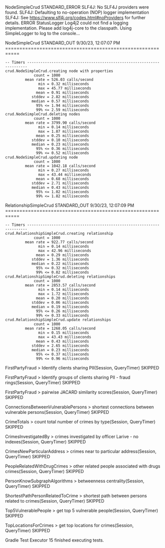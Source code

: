 NodeSimpleCrud STANDARD_ERROR
    SLF4J: No SLF4J providers were found.
    SLF4J: Defaulting to no-operation (NOP) logger implementation
    SLF4J: See https://www.slf4j.org/codes.html#noProviders for further details.
    ERROR StatusLogger Log4j2 could not find a logging implementation. Please add log4j-core to the classpath. Using SimpleLogger to log to the console...

NodeSimpleCrud STANDARD_OUT
    9/30/23, 12:07:07 PM ===========================================================

    -- Timers ----------------------------------------------------------------------
    crud.NodeSimpleCrud.creating node with properties
                 count = 1000
             mean rate = 526.03 calls/second
                   min = 0.32 milliseconds
                   max = 45.77 milliseconds
                  mean = 0.91 milliseconds
                stddev = 2.82 milliseconds
                median = 0.57 milliseconds
                  95% <= 1.94 milliseconds
                  99% <= 2.59 milliseconds
    crud.NodeSimpleCrud.deleting nodes
                 count = 1000
             mean rate = 3799.90 calls/second
                   min = 0.14 milliseconds
                   max = 1.87 milliseconds
                  mean = 0.25 milliseconds
                stddev = 0.10 milliseconds
                median = 0.23 milliseconds
                  95% <= 0.36 milliseconds
                  99% <= 0.52 milliseconds
    crud.NodeSimpleCrud.updating node
                 count = 1000
             mean rate = 1042.18 calls/second
                   min = 0.27 milliseconds
                   max = 43.44 milliseconds
                  mean = 0.68 milliseconds
                stddev = 2.71 milliseconds
                median = 0.43 milliseconds
                  95% <= 1.02 milliseconds
                  99% <= 1.82 milliseconds



RelationshipSimpleCrud STANDARD_OUT
    9/30/23, 12:07:09 PM ===========================================================

    -- Timers ----------------------------------------------------------------------
    crud.RelationshipSimpleCrud.creating relationship
                 count = 1000
             mean rate = 922.77 calls/second
                   min = 0.14 milliseconds
                   max = 42.96 milliseconds
                  mean = 0.29 milliseconds
                stddev = 1.36 milliseconds
                median = 0.22 milliseconds
                  95% <= 0.32 milliseconds
                  99% <= 0.82 milliseconds
    crud.RelationshipSimpleCrud.deleting relationships
                 count = 1000
             mean rate = 2853.57 calls/second
                   min = 0.14 milliseconds
                   max = 1.72 milliseconds
                  mean = 0.20 milliseconds
                stddev = 0.06 milliseconds
                median = 0.19 milliseconds
                  95% <= 0.26 milliseconds
                  99% <= 0.33 milliseconds
    crud.RelationshipSimpleCrud.update relationships
                 count = 1000
             mean rate = 1268.05 calls/second
                   min = 0.15 milliseconds
                   max = 43.43 milliseconds
                  mean = 0.43 milliseconds
                stddev = 2.65 milliseconds
                median = 0.23 milliseconds
                  95% <= 0.37 milliseconds
                  99% <= 0.96 milliseconds



FirstPartyFraud > Identify clients sharing PII(Session, QueryTimer) SKIPPED

FirstPartyFraud > Identify groups of clients sharing PII - fraud rings(Session, QueryTimer) SKIPPED

FirstPartyFraud > pairwise JACARD similarity scores(Session, QueryTimer) SKIPPED

ConnectionsBetweenVulnerablePersons > shortest connections between vulnerable persons(Session, QueryTimer) SKIPPED

CrimeTotals > count total number of crimes by type(Session, QueryTimer) SKIPPED

CrimesInvestigatedBy > crimes investigated by officer Larive - no indexes(Session, QueryTimer) SKIPPED

CrimesNewParticularAddress > crimes near to particular address(Session, QueryTimer) SKIPPED

PeopleRelatedWithDrugCrimes > other related people associated with drugs crimes(Session, QueryTimer) SKIPPED

PersonKnowSubgraphAlgorithms > betweenness centrality(Session, QueryTimer) SKIPPED

ShortestPathPersonRelatedToCrime > shortest path between persons related to crimes(Session, QueryTimer) SKIPPED

Top5VulnerablePeople > get top 5 vulnerable people(Session, QueryTimer) SKIPPED

TopLocationsForCrimes > get top locations for crimes(Session, QueryTimer) SKIPPED

Gradle Test Executor 15 finished executing tests.
